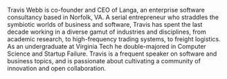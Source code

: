 Travis Webb is co-founder and CEO of Langa, an enterprise software consultancy based in Norfolk, VA. A serial entrepreneur who straddles the symbiotic worlds of business and software, Travis has spent the last decade working in a diverse gamut of industries and disciplines, from academic research, to high-frequency trading systems, to freight logistics. As an undergraduate at Virginia Tech he double-majored in Computer Science and Startup Failure. Travis is a frequent speaker on software and business topics, and is passionate about cultivating a community of innovation and open collaboration.